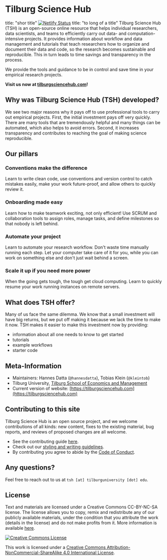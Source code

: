 # Tilburg Science Hub
title: "shor title"
[![Netlify Status](https://api.netlify.com/api/v1/badges/f811bd2e-cf5d-4f1c-8688-0c2fee482141/deploy-status)](https://app.netlify.com/sites/tsh-website/deploys)
title: "to long of a title"
Tilburg Science Hub (TSH) is an open-source online resource that helps individual researchers, data scientists, and teams to efficiently carry out data- and computation-intensive projects. It provides information about workflow and data management and tutorials that teach researchers how to organize and document their data and code, so the research becomes sustainable and reproducible. This in turn leads to time savings and transparency in the process.

We provide the tools and guidance to be in control and save time in your empirical research projects.

**Visit us now at [tilburgsciencehub.com](https://tilburgsciencehub.com)!**

## Why was Tilburg Science Hub (TSH) developed?
We see two major reasons why it pays off to use professional tools to carry out empirical projects. First, the initial investment pays off very quickly. There are many tools that are tremendously helpful and many things can be automated, which also helps to avoid errors. Second, it increases transparency and contributes to reaching the goal of making science reproducible.

## Our pillars

### Conventions make the difference
Learn to write clean code, use conventions and version control to catch mistakes easily, make your work future-proof, and allow others to quickly review it.

### Onboarding made easy
Learn how to make teamwork exciting, not only efficient! Use SCRUM and collaboration tools to assign roles, manage tasks, and define milestones so that nobody is left behind.

### Automate your project
Learn to automate your research workflow. Don't waste time manually running each step. Let your computer take care of it for you, while you can work on something else and don't just wait behind a screen.

### Scale it up if you need more power
When the going gets tough, the tough get cloud computing. Learn to quickly resume your work running instances on remote servers.

## What does TSH offer?
Many of us face the same dilemma. We know that a small investment will have big returns, but we put off making it because we lack the time to make it now. TSH makes it easier to make this investment now by providing:

- information about all one needs to know to get started
- tutorials
- example workflows
- starter code

## Meta-Information
*   Maintainers: Hannes Datta (`@hannesdatta`), Tobias Klein (`@kleintob`)
*   Tilburg University, [Tilburg School of Economics and Management](https://www.tilburguniversity.edu/about/schools/economics-and-management)
*   Current version of website: [https://tilburgsciencehub.com](https://tilburgsciencehub.com)

## Contributing to this site

Tilburg Science Hub is an open source project,
and we welcome contributions of all kinds:
new content,
fixes to the existing material,
bug reports,
and reviews of proposed changes are all welcome.

* See the contributing guide [here](https://tilburgsciencehub.com/contribute/).
* Check out our [styling and writing guidelines](https://tilburgsciencehub.com/tutorials/more-tutorials/contribute-to-tilburg-science-hub/style-guide/).
* By contributing you agree to abide by the [Code of Conduct](https://tilburgsciencehub.com/tutorials/more-tutorials/contribute-to-tilburg-science-hub/code-of-conduct/).

## Any questions?
Feel free to reach out to us at `tsh [at] tilburguniversity [dot] edu`.

## License

Text and materials are licensed under a Creative Commons CC-BY-NC-SA license. The license allows you to copy, remix and redistribute any of our publicly available materials, under the condition that you attribute the work (details in the license) and do not make profits from it. More information is available [here](https://tilburgsciencehub.com/about/#license).

<a rel="license" href="http://creativecommons.org/licenses/by-nc-sa/4.0/"><img alt="Creative Commons License" style="border-width:0" src="https://i.creativecommons.org/l/by-nc-sa/4.0/88x31.png" /></a><br />

This work is licensed under a <a rel="license" href="http://creativecommons.org/licenses/by-nc-sa/4.0/">Creative Commons Attribution-NonCommercial-ShareAlike 4.0 International License</a>.
